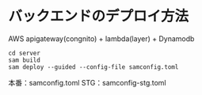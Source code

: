 # バックエンドのデプロイ方法

AWS apigateway(congnito) + lambda(layer) + Dynamodb

```
cd server
sam build
sam deploy --guided --config-file samconfig.toml
```

本番：samconfig.toml
STG：samconfig-stg.toml
